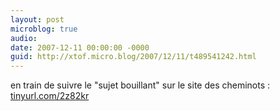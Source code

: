 ```yaml
---
layout: post
microblog: true
audio: 
date: 2007-12-11 00:00:00 -0000
guid: http://xtof.micro.blog/2007/12/11/t489541242.html
---
```

en train de suivre le "sujet bouillant" sur le site des cheminots : [tinyurl.com/2z82kr](http://tinyurl.com/2z82kr)
